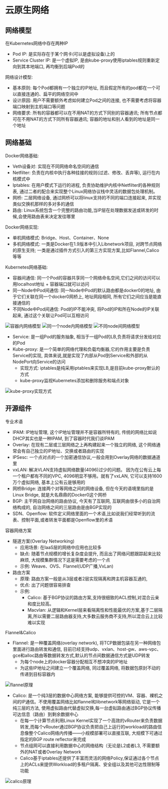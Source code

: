 # 云原生网络

## 网络模型

在Kubernetes网络中存在两种IP

- Pod IP: 是实际存在于某个网卡(可以是虚拟设备)上的
- Service Cluster IP: 是一个虚拟IP, 是由kube-proxy使用iptables规则重新定向到其本地端口, 再均衡到后端Pod的

网络设计模型:

- 基本原则: 每个Pod都拥有一个独立的IP地址, 而且假定所有的pod都在一个可以直接连通的、扁平的网络空间中
- 设计原因: 用户不需要额外考虑如何建立Pod之间的连接, 也不需要考虑将容器端口映射到主机端口等问题
- 网络要求: 所有的容器都可以在不用NAT的方式下同别的容器通讯; 所有节点都可在不用NAT的方式下同所有容器通讯; 容器的地址和别人看到的地址是同一个地址

## 网络基础

Docker网络基础:

- Veth设备对: 实现在不同网络命名空间的通信
- Netfilter: 负责在内核中执行各种挂接的规则(过滤、修改、丢弃等), 运行在内核模式中
- Iptables: 在用户模式下运行的进程, 负责协助维护内核中Netfilter的各种规则表, 通过二者的配合来实现整个Linux网络协议栈中灵活的数据包处理机制。
- 网桥: 二层网络设备, 通过网桥可以将linux支持的不同的端口连接起来, 并实现类似交换机那样的多对多的通信
- 路由: Linux系统包含一个完整的路由功能,当IP层在处理数据发送或转发的时候,会使用路由表来决定发往哪里

Docker网络实现:

- 单机网络模式: Bridge、Host、Container、None
- 多机网络模式: 一类是Docker在1.9版本中引入Libnetwork项目, 对跨节点网络的原生支持; 一类是通过插件方式引入的第三方实现方案,比如Flannel,Calico等等

Kubernetes网络基础:

- 容器间通信: 同一个Pod的容器共享同一个网络命名空间,它们之间的访问可以用localhost地址 + 容器端口就可以访问
- 同一Node中Pod间通信: 同一Node中Pod的默认路由都是docker0的地址, 由于它们关联在同一个docker0网桥上, 地址网段相同, 所有它们之间应当是能直接通信的
- 不同Node中Pod间通信: Pod的IP不能冲突, 将Pod的IP和所在Node的IP关联起来, 通过这个关联让Pod可以互相访问

![容器内网络模型](./images/容器内网络模型.jpeg)
![同一个node内网络模型](./images/同一个node内网络模型.jpeg)
![不同node间网络模型](./images/不同node内网络模型.jpeg)

- Service: 是一组Pod的服务抽象, 相当于一组Pod的LB,负责将请求分发给对应的Pod
- Kube-proxy: 是一个简单的网络代理和负载均衡器,它的作用主要是负责Service的实现, 具体来说,就是实现了内部从Pod到Service和外部的从NodePort向Service的访问
  - 实现方式: iptables是纯采用iptables来实现LB,是目前kube-proxy默认的方式
  - kube-proxy监视Kubernetes添加和删除服务和端点对象

![kube-proxy实现方式](./images/kube-proxy实现方式.jpeg)

## 开源组件

专业术语

- IPAM: IP地址管理, 这个IP地址管理并不是容器所特有的, 传统的网络比如说DHCP其实也是一种IPAM, 到了容器时代我们谈IPAM
- Overlay: 在现有二层或三层网络之上再构建起来一个独立的网络, 这个网络通常会有自己独立的IP地址、交换或者路由的实现
- IPSesc: 一个点对点的一个加密通信协议,一般会用到Overlay网络的数据通道里
- vxLAN: 解决VLAN支持虚拟网络数量(4096)过少的问题。 因为在公有云上每一个租户都有不同的VPC, 4096明显不够用。就有了vxLAN, 它可以支持1600万个虚拟网络, 基本上公有云是够用的
- 网桥Bridge: 连接两个对等网络之间的网络设备, 但在今天的语境里指的是Linux Bridge, 就是大名鼎鼎的Docker0这个网桥
- BGP: 主干网自治网络的路由协议, 今天有了互联网, 互联网由很多小的自治网络构成的, 自治网络之间的三层路由是由BGP实现的
- SDN、Openflow: 软件定义网络里面的一个术语,比如说我们经常听到的流表、控制平面,或者转发平面都是Openflow里的术语

容器网络方案

- 隧道方案(Overlay Networking)
  - 应用场景: 在IaaS层的网络中应用也比较多
  - 缺点: 随着节点规模的增长复杂度会提升, 而且出了网络问题跟踪起来比较麻烦, 大规模集群情况下这是需要考虑的一个点
  - 示例: Weave、OVS、Flannel(UDP广播,VxLan)
- 路由方案
  - 原理: 路由方案一般是从3层或者2层实现隔离和跨主机容器互通的,
  - 优点: 出了问题很容易排查
  - 示例:
    - Calico: 基于BGP协议的路由方案,支持很细致的ACL控制,对混合云亲和度比较高。
    - Macvlan: 从逻辑和Kernel层来看隔离性和性能最优的方案,基于二层隔离,所以需要二层路由器支持,大多数云服务商不支持,所以混合云上比较难以实现

Flannel&Calico

- Flannel: 是一种覆盖网络(overlay network), 将TCP数据包装在另一种网络包里面进行路由转发和通信, 目前已经支持udp、vxlan、host-gw、aws-vpc、gce和alloc路由等数据转发方式,默认的节点间数据通信方式是UDP转发
  - 为每个node上的docker容器分配相互不想冲突的IP地址
  - 为这些IP地址之间建立一个覆盖网络, 同过覆盖网络, 将数据包原封不动的传递到目标容器内

![flannel原理](./images/flannel原理.jpeg)

- Calico: 是一个纯3层的数据中心网络方案, 能够提供可控的VM、容器、裸机之间的IP通信。不使用覆盖网络比如flannel和libnetwork等网络驱动, 它是一个纯三层的方法, 使用虚拟路由代替虚拟交换,每一台虚拟路由通过BGP协议传播可达信息（路由）到剩余数据中心
  - 在每一个计算节点利用Linux Kernel实现了一个高效的vRouter来负责数据转发,而每个vRouter通过BGP协议负责把自己上运行的workload的路由信息像整个Calico网络内传播——小规模部署可以直接互联, 大规模下可通过指定的BGP route reflector来完成
  - 节点组网可以直接利用数据中心的网络结构（无论是L2或者L3, 不需要额外的NAT或者Overlay Network
  - Calico基于iptables还提供了丰富而灵活的网络Policy,保证通过各个节点上的ACLs来提供Workload的多租户隔离、安全组以及其他可达性限制等功能

![calico原理](./images/calico原理.jpeg)